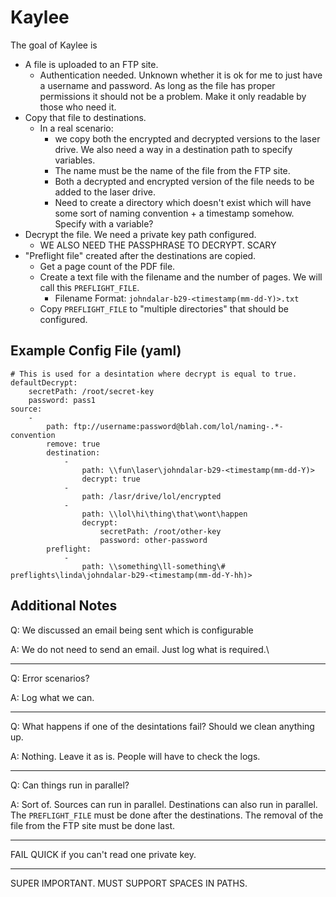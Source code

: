 Kaylee
======

The goal of Kaylee is

* A file is uploaded to an FTP site.
    * Authentication needed. Unknown whether it is ok for me to just have a username and password. As long as the file has proper permissions it should not be a problem. Make it only readable by those who need it.
* Copy that file to destinations.
    * In a real scenario:
        * we copy both the encrypted and decrypted versions to the laser drive. We also need a way in a destination path to specify variables.
        * The name must be the name of the file from the FTP site.
        * Both a decrypted and encrypted version of the file needs to be added to the laser drive.
        * Need to create a directory which doesn't exist which will have some sort of naming convention + a timestamp somehow. Specify with a variable?
* Decrypt the file. We need a private key path configured.
    * WE ALSO NEED THE PASSPHRASE TO DECRYPT. SCARY
* "Preflight file" created after the destinations are copied.
    * Get a page count of the PDF file.
    * Create a text file with the filename and the number of pages. We will call this `PREFLIGHT_FILE`.
        * Filename Format: `johndalar-b29-<timestamp(mm-dd-Y)>.txt`
    * Copy `PREFLIGHT_FILE` to "multiple directories" that should be configured.

Example Config File (yaml)
--------------------------

    # This is used for a desintation where decrypt is equal to true.
    defaultDecrypt:
        secretPath: /root/secret-key
        password: pass1
    source:
        -
            path: ftp://username:password@blah.com/lol/naming-.*-convention
            remove: true
            destination:
                -
                    path: \\fun\laser\johndalar-b29-<timestamp(mm-dd-Y)>
                    decrypt: true
                -
                    path: /lasr/drive/lol/encrypted
                -
                    path: \\lol\hi\thing\that\wont\happen
                    decrypt:
                        secretPath: /root/other-key
                        password: other-password
            preflight:
                -
                    path: \\something\ll-something\# preflights\linda\johndalar-b29-<timestamp(mm-dd-Y-hh)>

Additional Notes
----------------

Q: We discussed an email being sent which is configurable

A: We do not need to send an email. Just log what is required.\

---

Q: Error scenarios?

A: Log what we can.

---

Q: What happens if one of the desintations fail? Should we clean anything up.

A: Nothing. Leave it as is. People will have to check the logs.

---

Q: Can things run in parallel?

A: Sort of. Sources can run in parallel. Destinations can also run in parallel. The `PREFLIGHT_FILE` must be done after the destinations. The removal of the file from the FTP site must be done last.

---

FAIL QUICK if you can't read one private key.

---

SUPER IMPORTANT. MUST SUPPORT SPACES IN PATHS.
